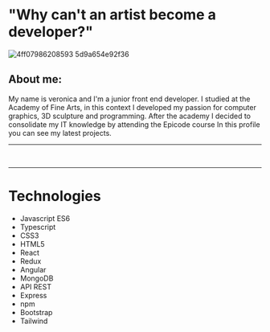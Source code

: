 <h1>"Why can't an artist become a developer?"</h1>



![4ff07986208593 5d9a654e92f36](https://github.com/VeronicaVassallo/veronicavassallo/assets/128144216/8a63b1ae-8095-47d9-b7ca-c767c83ec48d)




<h2>About me: </h2>
My name is veronica and I'm a junior front end developer.
I studied at the Academy of Fine Arts, in this context I developed my passion for computer graphics, 
3D sculpture and programming. After the academy I decided to consolidate my IT knowledge by attending the Epicode course
In this profile you can see my latest projects.
<br/>
<hr/>
<br/>
<hr/>
<h1>Technologies</h1>

<ul>
  <li>
   Javascript ES6
  </li>
  <li>
   Typescript
  </li>
   <li>
   CSS3
  </li>
  <li>
   HTML5
  </li>
   <li>
   React
  </li>
  <li>
   Redux
  </li>
    <li>
   Angular
  </li>
   <li>
   MongoDB
  </li>
   <li>
   API REST
  </li>
    <li>
   Express
  </li>
   <li>
   npm
  </li>
    <li>
   Bootstrap
  </li>
    <li>
   Tailwind
  </li>
</ul>






